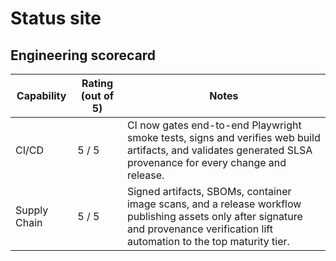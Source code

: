 # Status site

## Engineering scorecard

| Capability | Rating (out of 5) | Notes |
|------------|-------------------|-------|
| CI/CD | 5 / 5 | CI now gates end-to-end Playwright smoke tests, signs and verifies web build artifacts, and validates generated SLSA provenance for every change and release. |
| Supply Chain | 5 / 5 | Signed artifacts, SBOMs, container image scans, and a release workflow publishing assets only after signature and provenance verification lift automation to the top maturity tier. |
